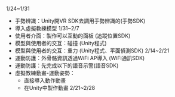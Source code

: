 1/24~1/31
- 手勢辨識：Unity開VR SDK去調用手勢辨識的(手勢SDK)
- 導入虛擬教練模型
1/31~2/7
- 使用者介面：製作可以互動的面板 (追蹤位置SDK)
- 模型與使用者的交互：碰撞 (Unity程式)
- 模型與使用者的交互：重力 (Unity程式、平面偵測SDK)
2/14~2/21
- 運動防護：外骨骼資訊透過WiFi AP導入 (WiFi通訊SDK)
- 運動防護：先完成以下的語音示警(語音SDK)
- 虛擬教練動畫-運動姿勢：
    - 直接導入動作動畫
    - 在Unity中製作動畫
2/21~2/28

